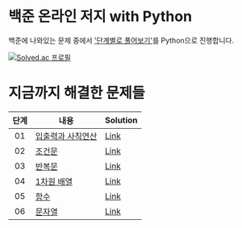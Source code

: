 # 백준 온라인 저지 with Python
백준에 나와있는 문제 중에서 ['단계별로 풀어보기'](https://www.acmicpc.net/step)를 Python으로 진행합니다.

[![Solved.ac 프로필](http://mazassumnida.wtf/api/v2/generate_badge?boj=tjswodud01)](https://solved.ac/tjswodud01)

# 지금까지 해결한 문제들
|단계|내용|Solution|
|:---:|---|---|
|01|[입출력과 사칙연산](https://www.acmicpc.net/step/1)|[Link](https://github.com/tjswodud/BOJ-with-python/tree/master/level%201)|
|02|[조건문](https://www.acmicpc.net/step/4)|[Link](https://github.com/tjswodud/BOJ-with-python/tree/master/level%202)|
|03|[반복문](https://www.acmicpc.net/step/3)|[Link](https://github.com/tjswodud/BOJ-with-python/tree/master/level%203)|
|04|[1차원 배열](https://www.acmicpc.net/step/6)|[Link](https://github.com/tjswodud/BOJ-with-python/tree/master/level%204)|
|05|[함수](https://www.acmicpc.net/step/5)|[Link](https://github.com/tjswodud/BOJ-with-python/tree/master/level%205)|
|06|[문자열](https://www.acmicpc.net/step/7)|[Link](https://github.com/tjswodud/BOJ-with-python/tree/master/level%206)|